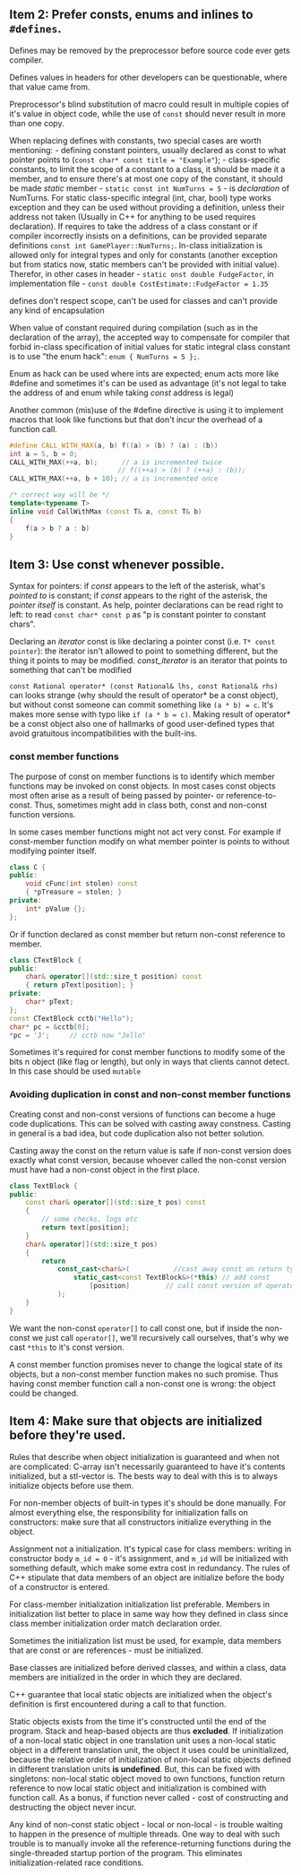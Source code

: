 ## Item 2: Prefer consts, enums and inlines to `#defines`.
Defines may be removed by the preprocessor before source code ever gets compiler. 

Defines values in headers for other developers can be questionable, where that value came from. 

Preprocessor's blind substitution of macro could result in multiple copies of it's value in object code, while the use of `const` should never result in more than one copy. 

When replacing defines with constants, two special cases are worth mentioning: 
	- defining constant pointers, usually declared as const to what pointer points to (`const char* const title = "Example"`); 
	- class-specific constants, to limit the scope of a constant to a class, it should be made it a member, and to ensure there's at most one copy of the constant, it should be made _static_ member
	- `static const int NumTurns = 5` - is _declaration_ of NumTurns. For static class-specific integral (int, char, bool) type works exception and they can be used without providing a definition, unless their address not taken (Usually in C++ for anything to be used requires declaration). If requires to take the address of a class constant or if compiler incorrectly insists on a definitions, can be provided separate definitions `const int GamePlayer::NumTurns;`. In-class initialization is allowed only for integral types and only for constants (another exception but from statics now, static members can't be provided with initial value). Therefor, in other cases in header - `static onst double FudgeFactor`, in implementation file - `const double CostEstimate::FudgeFactor = 1.35`

defines don't respect scope, can't be used for classes and can't provide any kind of encapsulation

When value of constant required during compilation (such as in the declaration of the array), the accepted way to compensate for compiler that forbid in-class specification of initial values for static integral class constant is to use "the enum hack": `enum { NumTurns = 5 };`. 

Enum as hack can be used where ints are expected; enum acts more like \#define and sometimes it's can be used as advantage (it's not legal to take the address of and enum while taking _const_ address is legal)

Another common (mis)use of the \#define directive is using it to implement macros that look like functions but that don't incur the overhead of a function call. 
```c++
#define CALL_WITH_MAX(a, b) f((a) > (b) ? (a) : (b))
int a = 5, b = 0;
CALL_WITH_MAX(++a, b);      // a is incremented twice
                           // f((++a) > (b) ? (++a) : (b));
CALL_WITH_MAX(++a, b + 10); // a is incremented once

/* correct way will be */
template<typename T>
inline void CallWithMax (const T& a, const T& b)
{
	f(a > b ? a : b)
}
```



## Item 3: Use const whenever possible.
Syntax for pointers: if _const_ appears to the left of the asterisk, what's _pointed to_ is constant; if _const_ appears to the right of the asterisk, the _pointer itself_ is constant. As help, pointer declarations can be read right to left: to read `const char* const p` as "p is constant pointer to constant chars".

Declaring an  _iterator_ const is like declaring a pointer const (i.e. `T* const pointer`): the iterator isn't allowed to point to something different, but the thing it points to may be modified. _const_iterator_ is an iterator that points to something that can't be modified 

`const Rational operator* (const Rational& lhs, const Rational& rhs)` can looks strange (why should the result of operator* be a const object), but without const someone can commit something like `(a * b) = c`. It's makes more sense with typo like `if (a * b = c)`. Making result of operator* be a const object also one of hallmarks of good user-defined types that avoid gratuitous incompatibilities with the built-ins. 

### const member functions
The purpose of const on member functions is to identify which member functions may be invoked on const objects. In most cases const objects most often arise as a result of being passed by pointer- or reference-to-const. Thus, sometimes might add in class both, const and non-const function versions. 

In some cases member functions might not act very const. For example if const-member function modify on what member pointer is points to without modifying pointer itself.
```c++
class C {
public:
	void cFunc(int stolen) const 
	{ *pTreasure = stolen; }
private:
	int* pValue {};
};
```
Or if function declared as const member but return non-const reference to member. 
```c++
class CTextBlock {
public:
	char& operator[](std::size_t position) const 
	{ return pText[position]; }
private:
	char* pText;
};
const CTextBlock cctb("Hello");
char* pc = &cctb[0];
*pc = 'J';     // cctb now "Jello"
```

Sometimes it's required for const member functions to modify some of the bits n object (like flag or length), but only in ways that clients cannot detect. In this case should be used `mutable`

### Avoiding duplication in const and non-const member functions 
Creating const and non-const versions of functions can become a huge code duplications. This can be solved with casting away constness. Casting in general is a bad idea, but code duplication also not better solution. 

Casting away the const on the return value is safe if non-const version does exactly what const version, because whoever called the non-const version must have had a non-const object in the first place. 
```c++
class TextBlock {
public: 
	const char& operator[](std::size_t pos) const 
	{
		// some checks, logs etc
		return text[position];
	}
	char& operator[](std::size_t pos)
	{
		return 
			const_cast<char&>(           //cast away const on return type
				static_cast<const TextBlock&>(*this) // add const
					[position]         // call const version of operator[]
			);
	}
}
```
We want the non-const `operator[]` to call const one, but if inside the non-const we just call `operator[]`, we'll recursively call ourselves, that's why we cast `*this` to it's const version. 

A const member function promises never to change the logical state of its objects, but a non-const member function makes no such promise. Thus having const member function call a non-const one is wrong: the object could be changed. 



## Item 4: Make sure that objects are initialized before they're used. 
Rules that describe when object initialization is guaranteed and when not are complicated: C-array isn't necessarily guaranteed to have it's contents initialized, but a stl-vector is. The bests way to deal with this is to always initialize objects before use them. 

For non-member objects of built-in types it's should be done manually. For almost everything else, the responsibility for initialization falls on constructors: make sure that all constructors initialize everything in the object.  

Assignment not a initialization. It's typical case for class members: writing in constructor body `m_id = 0` - it's assignment, and `m_id` will be initialized with something default, which make some extra cost in redundancy. The rules of C++ stipulate that data members of an object are initialize before the body of a constructor is entered. 

For class-member initialization initialization list preferable. Members in initialization list better to place in same way how they defined in class since class member initialization order match declaration order. 

Sometimes the initialization list must be used, for example, data members that are const or are references - must be initialized. 

Base classes are initialized before derived classes, and within a class, data members are initialized in the order in which they are declared. 

C++ guarantee that local static objects are initialized when the object's definition is first encountered during a call to that function. 

Static objects exists from the time it's constructed until the end of the program. Stack and heap-based objects are thus **excluded**. If initialization of a non-local static object in one translation unit uses a non-local static object in a different translation unit, the object it uses could be uninitialized, because the relative order of initialization of non-local static objects defined in different translation units **is undefined**. But, this can be fixed with singletons: non-local static object moved to own functions, function return reference to now local static object and initialization is combined with function call. As a bonus, if function never called - cost of constructing and destructing the object never incur.  

Any kind of non-const static object - local or non-local - is trouble waiting to happen in the presence of multiple threads. One way to deal with such trouble is to manually invoke all the reference-returning functions during the single-threaded startup portion of the program. This eliminates initialization-related race conditions. 